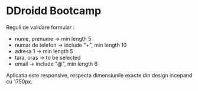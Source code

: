 # DDroidd Bootcamp

Reguli de validare formular  : 
- nume, prenume -> min length 5
- numar de telefon -> include "+", min length 10
- adresa 1 -> min length 5
- tara, oras -> to be selected
- email -> include "@", min length 6

Aplicatia este responsive, respecta dimensiunile exacte din design incepand cu 1750px.

